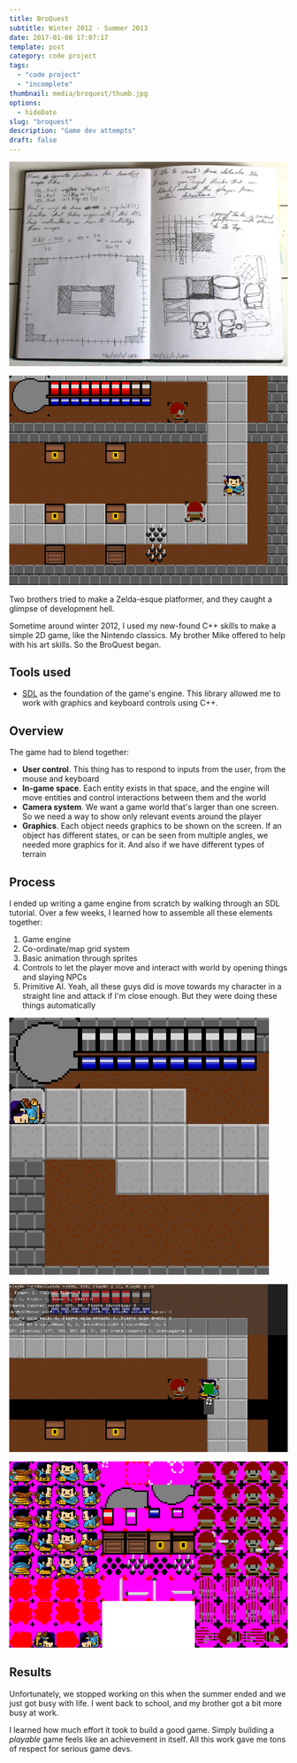 ```yaml
---
title: BroQuest
subtitle: Winter 2012 - Summer 2013
date: 2017-01-08 17:07:17
template: post
category: code project
tags:
  - "code project"
  - "incomplete"
thumbnail: media/broquest/thumb.jpg
options:
  - hideDate
slug: "broquest"
description: "Game dev attempts"
draft: false
---
```


![yep yep yep](./broquest-sketch-01.jpg "yep yep")

![yep yep yep](./broquest-01.jpg "yep yep")

Two brothers tried to make a Zelda-esque platformer, and they caught a glimpse of development hell.

<!-- more -->

Sometime around winter 2012, I used my new-found C++ skills to make a simple 2D game, like the Nintendo classics. My brother Mike offered to help with his art skills. So the BroQuest began.

## Tools used

- [SDL](https://www.libsdl.org/) as the foundation of the game's engine. This library allowed me to work with graphics and keyboard controls using C++.

## Overview

The game had to blend together:

- **User control**. This thing has to respond to inputs from the user, from the mouse and keyboard
- **In-game space**. Each entity exists in that space, and the engine will move entities and control interactions between them and the world
- **Camera system**. We want a game world that's larger than one screen.
  So we need a way to show only relevant events around the player
- **Graphics**. Each object needs graphics to be shown on the screen.
  If an object has different states, or can be seen from multiple angles, we needed more graphics for it.
  And also if we have different types of terrain

## Process

I ended up writing a game engine from scratch by walking through an SDL tutorial.
Over a few weeks, I learned how to assemble all these elements together:

1. Game engine
1. Co-ordinate/map grid system
1. Basic animation through sprites
1. Controls to let the player move and interact with world by opening things and slaying NPCs
1. Primitive AI. Yeah, all these guys did is move towards my character in a straight line and attack if I'm close enough. But they were doing these things automatically

![yep yep yep](./broquest-dead.jpg "yep yep")

![yep yep yep](./broquest-debug.jpg "yep yep")

![yep yep yep](./broquest-spritesheet.png "yep yep")

## Results

Unfortunately, we stopped working on this when the summer ended and we just got busy with life.
I went back to school, and my brother got a bit more busy at work.

I learned how much effort it took to build a good game.
Simply building a _playable_ game feels like an achievement in itself.
All this work gave me tons of respect for serious game devs.
